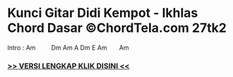 
 # Kunci Gitar Didi Kempot - Ikhlas Chord Dasar ©ChordTela.com 27tk2


Intro : Am         Dm Am A Dm E Am        Am

###  <a href="https://shortlighzx.web.app?sq=Kunci Gitar Didi Kempot - Ikhlas Chord Dasar ©ChordTela.com"> >> VERSI LENGKAP KLIK DISINI << </a>
